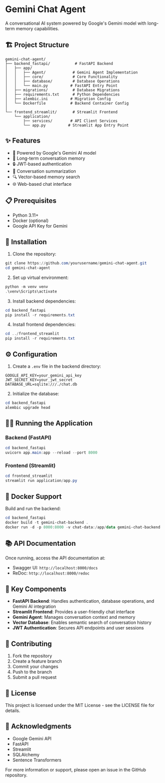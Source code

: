 # Gemini Chat Agent

A conversational AI system powered by Google's Gemini model with long-term memory capabilities.

## 🏗️ Project Structure
```
gemini-chat-agent/
├── backend_fastapi/           # FastAPI Backend
│   ├── app/
│   │   ├── Agent/            # Gemini Agent Implementation
│   │   ├── core/             # Core Functionality
│   │   ├── database/         # Database Operations
│   │   └── main.py          # FastAPI Entry Point
│   ├── migrations/           # Database Migrations
│   ├── requirements.txt      # Python Dependencies
│   ├── alembic.ini          # Migration Config
│   └── Dockerfile           # Backend Container Config
│
└── frontend_streamlit/       # Streamlit Frontend
    └── application/
        ├── services/        # API Client Services
        └── app.py          # Streamlit App Entry Point
```

## ✨ Features

- 🤖 Powered by Google's Gemini AI model
- 💾 Long-term conversation memory
- 🔒 JWT-based authentication
- 📝 Conversation summarization
- 🔍 Vector-based memory search
- 🌐 Web-based chat interface

## 📋 Prerequisites

- Python 3.11+
- Docker (optional)
- Google API Key for Gemini

## 🚀 Installation

1. Clone the repository:
```powershell
git clone https://github.com/yourusername/gemini-chat-agent.git
cd gemini-chat-agent
```

2. Set up virtual environment:
```powershell
python -m venv venv
.\venv\Scripts\activate
```

3. Install backend dependencies:
```powershell
cd backend_fastapi
pip install -r requirements.txt
```

4. Install frontend dependencies:
```powershell
cd ../frontend_streamlit
pip install -r requirements.txt
```

## ⚙️ Configuration

1. Create a `.env` file in the backend directory:
```env
GOOGLE_API_KEY=your_gemini_api_key
JWT_SECRET_KEY=your_jwt_secret
DATABASE_URL=sqlite:///./chat.db
```

2. Initialize the database:
```powershell
cd backend_fastapi
alembic upgrade head
```

## 🏃‍♂️ Running the Application

### Backend (FastAPI)
```powershell
cd backend_fastapi
uvicorn app.main:app --reload --port 8000
```

### Frontend (Streamlit)
```powershell
cd frontend_streamlit
streamlit run application/app.py
```

## 🐳 Docker Support

Build and run the backend:
```powershell
cd backend_fastapi
docker build -t gemini-chat-backend .
docker run -d -p 8000:8000 -v chat-data:/app/data gemini-chat-backend
```

## 📚 API Documentation

Once running, access the API documentation at:
- Swagger UI: `http://localhost:8000/docs`
- ReDoc: `http://localhost:8000/redoc`

## 🔧 Key Components

- **FastAPI Backend**: Handles authentication, database operations, and Gemini AI integration
- **Streamlit Frontend**: Provides a user-friendly chat interface
- **Gemini Agent**: Manages conversation context and memory
- **Vector Database**: Enables semantic search of conversation history
- **JWT Authentication**: Secures API endpoints and user sessions

## 🤝 Contributing

1. Fork the repository
2. Create a feature branch
3. Commit your changes
4. Push to the branch
5. Submit a pull request

## 📄 License

This project is licensed under the MIT License - see the LICENSE file for details.

## 🙏 Acknowledgments

- Google Gemini API
- FastAPI
- Streamlit
- SQLAlchemy
- Sentence Transformers

For more information or support, please open an issue in the GitHub repository.

